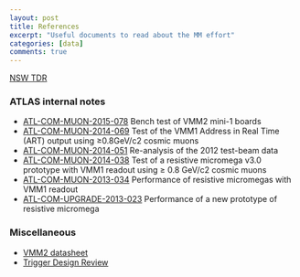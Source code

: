 ```yaml
---
layout: post
title: References
excerpt: "Useful documents to read about the MM effort"
categories: [data]
comments: true
---
```


<div markdown="0"><a href="https://cds.cern.ch/record/1552862?ln=en" class="btn btn-info">NSW TDR</a></div>

### ATLAS internal notes

* [ATL-COM-MUON-2015-078](https://cds.cern.ch/record/2063017?ln=en)     Bench test of VMM2 mini-1 boards
* [ATL-COM-MUON-2014-069](https://cds.cern.ch/record/1976445?ln=en)     Test of the VMM1 Address in Real Time (ART) output using ≥0.8GeV/c2 cosmic muons
* [ATL-COM-MUON-2014-051](https://cds.cern.ch/record/1955957?ln=en)     Re-analysis of the 2012 test-beam data
* [ATL-COM-MUON-2014-038](https://cds.cern.ch/record/1747567?ln=en)     Test of a resistive micromega v3.0 prototype with VMM1 readout using ≥ 0.8 GeV/c2 cosmic muons
* [ATL-COM-MUON-2013-034](https://cds.cern.ch/record/1566446?ln=en)     Performance of resistive micromegas with VMM1 readout
* [ATL-COM-UPGRADE-2013-023](https://cds.cern.ch/record/1551292?ln=en)     Performance of a new prototype of resistive micromega

### Miscellaneous

* [VMM2 datasheet](https://twiki.cern.ch/twiki/pub/Atlas/NSWelectronics/VMM2_datasheet_v15.pdf)
* [Trigger Design Review](https://svnweb.cern.ch/cern/wsvn/NSWELX/TriggerProcessor/documentation/DesignReviewFeb2015/TriggerProcessorDRR/TriggerProcessorDRR.pdf)